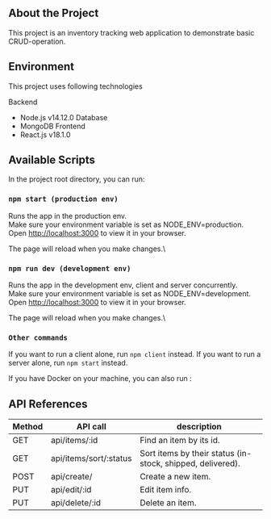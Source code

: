 ## About the Project

This project is an inventory tracking web application to demonstrate basic CRUD-operation.

## Environment

This project uses following technologies

Backend
- Node.js v14.12.0
Database
- MongoDB
Frontend
- React.js v18.1.0

## Available Scripts

In the project root directory, you can run:

### `npm start (production env)`

Runs the app in the production env.\
Make sure your environment variable is set as NODE_ENV=production.\
Open [http://localhost:3000](http://localhost:3000) to view it in your browser.

The page will reload when you make changes.\

### `npm run dev (development env)` 

Runs the app in the development env, client and server concurrently.\
Make sure your environment variable is set as NODE_ENV=development.\
Open [http://localhost:3000](http://localhost:3000) to view it in your browser.

The page will reload when you make changes.\

### `Other commands`

If you want to run a client alone, run `npm client` instead.
If you want to run a server alone, run `npm start` instead.

If you have Docker on your machine, you can also run :

## API References

| Method | API call                           | description                                                | 
|--------|------------------------------------|------------------------------------------------------------|
| GET    | api/items/:id                      | Find an item by its id.                                    |
| GET    | api/items/sort/:status             | Sort items by their status (in-stock, shipped, delivered). |
| POST   | api/create/                        | Create a new item.                                         |
| PUT    | api/edit/:id                       | Edit item info.                                            |
| PUT    | api/delete/:id                     | Delete an item.                                            |
